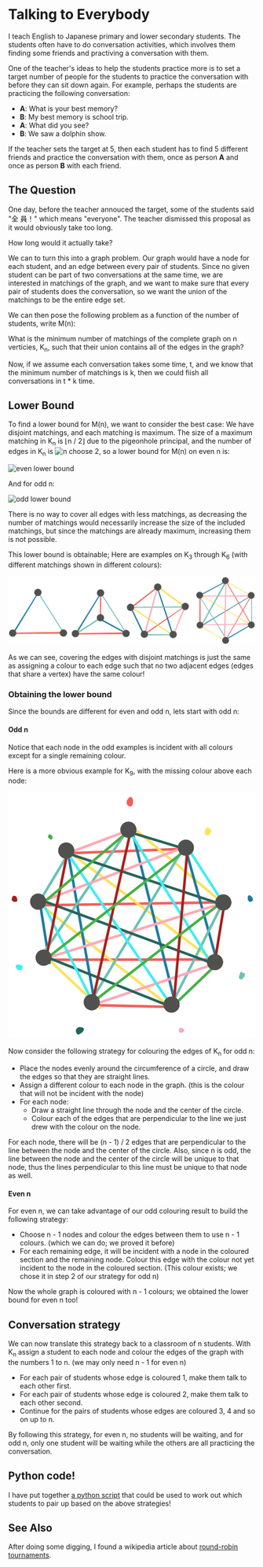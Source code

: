 # Talking to Everybody

I teach English to Japanese primary and lower secondary students. The students
often have to do conversation activities, which involves them finding some
friends and practiving a conversation with them.

One of the teacher's ideas to help the students practice more is to set a target
number of people for the students to practice the conversation with before they
can sit down again. For example, perhaps the students are practicing the
following conversation:

- **A**: What is your best memory?
- **B**: My best memory is school trip.
- **A**: What did you see?
- **B**: We saw a dolphin show.

If the teacher sets the target at 5, then each student has to find 5 different
friends and practice the conversation with them, once as person **A** and once
as person **B** with each friend.

## The Question

One day, before the teacher annouced the target, some of the students said "全
員！" which means "everyone". The teacher dismissed this proposal as it would
obviously take too long.

How long would it actually take?

We can to turn this into a graph problem. Our graph would have a node for each
student, and an edge between every pair of students. Since no given student can
be part of two conversations at the same time, we are interested in matchings of
the graph, and we want to make sure that every pair of students does the
conversation, so we want the union of the matchings to be the entire edge set.

We can then pose the following problem as a function of the number of students,
write M(n):

What is the minimum number of matchings of the complete graph on n verticies,
K<sub>n</sub>, such that their union contains all of the edges in the graph?

Now, if we assume each conversation takes some time, t, and we know that the
minimum number of matchings is k, then we could fiish all conversations in t * k
time.

## Lower Bound

To find a lower bound for M(n), we want to consider the best case: We have
disjoint matchings, and each matching is maximum. The size of a maximum matching
in K<sub>n</sub> is ⌊n / 2⌋ due to the pigeonhole principal, and the number of
edges in K<sub>n</sub> is ![n choose
2](https://render.githubusercontent.com/render/math?math=n%5Cchoose%202), so a
lower bound for M(n) on even n is:

![even lower
bound](https://render.githubusercontent.com/render/math?math=%5Cbegin%7Bsplit%7D%0A%5Cfrac%7Bn%5Cchoose%202%7D%7Bn%2F2%7D%26%3D%5Cfrac%7Bn!%5Ccdot%202%7D%7B(n-2)!%5Ccdot%202!%5Ccdot%20n%7D%5C%5C%0A%26%3D%5Cfrac%7B(n-1)!%7D%7B(n-2)!%7D%5C%5C%0A%26%3Dn-1%0A%5Cend%7Bsplit%7D)

And for odd n:

![odd lower bound](https://render.githubusercontent.com/render/math?math=%5Cbegin%7Bsplit%7D%0A%5Cfrac%7Bn%5Cchoose%202%7D%7B(n%20-%201)%2F2%7D%26%3D%5Cfrac%7Bn!%5Ccdot%202%7D%7B(n-2)!%5Ccdot%202!%5Ccdot%20(n%20-%201)%7D%5C%5C%0A%26%3D%5Cfrac%7Bn!%7D%7B(n-2)!(n%20-%201)%7D%5C%5C%0A%26%3D%5Cfrac%7Bn(n-1)%7D%7Bn-1%7D%20%5C%5C%0A%26%3Dn%0A%5Cend%7Bsplit%7D)

There is no way to cover all edges with less matchings, as decreasing the number
of matchings would necessarily increase the size of the included matchings, but
since the matchings are already maximum, increasing them is not possible.

This lower bound is obtainable; Here are examples on K<sub>3</sub> through
K<sub>6</sub> (with different matchings shown in different colours):

![matching examples](./lower-bound-examples.png)

As we can see, covering the edges with disjoint matchings is just the same as
assigning a colour to each edge such that no two adjacent edges (edges that
share a vertex) have the same colour!

### Obtaining the lower bound

Since the bounds are different for even and odd n, lets start with odd n:

#### Odd n

Notice that each node in the odd examples is incident with all colours except
for a single remaining colour.

Here is a more obvious example for K<sub>9</sub>, with the missing colour above
each node:

![large odd example](./odd-example.png)

Now consider the following strategy for colouring the edges of K<sub>n</sub> for
odd n:

- Place the nodes evenly around the circumference of a circle, and draw the
  edges so that they are straight lines.
- Assign a different colour to each node in the graph. (this is the colour that
  will not be incident with the node)
- For each node:
  - Draw a straight line through the node and the center of the circle.
  - Colour each of the edges that are perpendicular to the line we just drew
    with the colour on the node.
  
For each node, there will be (n - 1) / 2 edges that are perpendicular to the
line between the node and the center of the circle. Also, since n is odd, the
line between the node and the center of the circle will be unique to that node,
thus the lines perpendicular to this line must be unique to that node as well.

#### Even n

For even n, we can take advantage of our odd colouring result to build the
following strategy:

- Choose n - 1 nodes and colour the edges between them to use n - 1 colours.
  (which we can do; we proved it before)
- For each remaining edge, it will be incident with a node in the coloured
  section and the remaining node. Colour this edge with the colour not yet
  incident to the node in the coloured section. (This colour exists; we chose it
  in step 2 of our strategy for odd n)

Now the whole graph is coloured with n - 1 colours; we obtained the lower bound
for even n too!

## Conversation strategy

We can now translate this strategy back to a classroom of n students. With
K<sub>n</sub> assign a student to each node and colour the edges of the graph
with the numbers 1 to n. (we may only need n - 1 for even n)

- For each pair of students whose edge is coloured 1, make them talk to each
  other first.
- For each pair of students whose edge is coloured 2, make them talk to each
  other second.
- Continue for the pairs of students whose edges are coloured 3, 4 and so on up
  to n.

By following this strategy, for even n, no students will be waiting, and for odd
n, only one student will be waiting while the others are all practicing the
conversation.

## Python code!

I have put together [a python script](./match-students.py) that could be used to
work out which students to pair up based on the above strategies!

## See Also

After doing some digging, I found a wikipedia article about [round-robin
tournaments](https://en.wikipedia.org/wiki/Round-robin_tournament).
